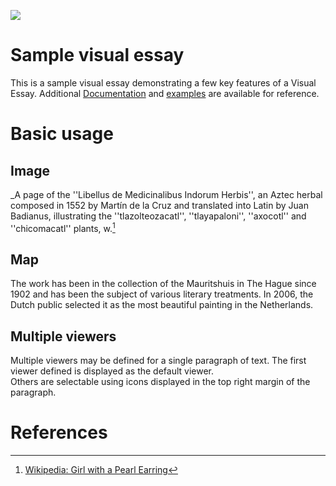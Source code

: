<a href="https://juncture-digital.org"><img src="https://juncture-digital.org/images/ve-button.png"></a>

<param ve-config 
       title="Badianus Manuscript"
       author="Maria Garcia"
       banner="Badianus.jpg ‎(443 × 568 pixels, file size: 47 KB, MIME type: image/jpeg)"layout="vertical">

<!-- Entities discussed throughout the essay are typically defined before the essay text and
     are thus available in all text.  Entity identifiers (QIDs) can be found in either
     Wikipedia or Wikidata (https://upload.wikimedia.org/wikipedia/commons/b/be/Badianus.jpg)> -->
<param ve-entity eid="Q185372"> <!-- Girl with a Pearl Earring painting -->
<param ve-entity eid="Q41264"> <!-- Johannes Vermeer -->
<param ve-entity eid="Q221092"> <!-- Mauritshuis -->
<param ve-entity eid="Q36600"> <!-- The Hague -->

# Sample visual essay

This is a sample visual essay demonstrating a few key features of a Visual Essay. Additional [Documentation](https://github.com/JSTOR-Labs/juncture/wiki) and [examples](https://jstor-labs.github.io/juncture-examples) are available for reference.
<param ve-image 
       manifest="https://iiif.juncture-digital.org/manifest/6dd738aed85597cac540ad31dd5818e86ef7f2918c7b43a9eb3123d5538e6e4c">

# Basic usage

## Image

_A page of the ''Libellus de Medicinalibus Indorum Herbis'', an Aztec herbal composed in 1552 by Martín de la Cruz and translated into Latin by Juan Badianus, illustrating the ''tlazolteozacatl'', ''tlayapaloni'', ''axocotl'' and ''chicomacatl'' plants, w.[^1]
<param ve-image 
       label="Badianus" 
       description="Codex" 
       license="public domain" 
       url="https://upload.wikimedia.org/wikipedia/commons/b/be/Badianus.jpg">

## Map

The work has been in the collection of the Mauritshuis in The Hague since 1902 and has been the subject of various 
literary treatments. In 2006, the Dutch public selected it as the most beautiful painting in the Netherlands.
<param ve-map center="Q36600" zoom="11" prefer-geojson>

## Multiple viewers

Multiple viewers may be defined for a single paragraph of text.  The first viewer defined is displayed as the default viewer.  
Others are selectable using icons displayed in the top right margin of the paragraph.
<param ve-image 
       manifest="https://iiif.juncture-digital.org/manifest/6dd738aed85597cac540ad31dd5818e86ef7f2918c7b43a9eb3123d5538e6e4c">
<param ve-map center="Q36600" zoom="11">

# References

[^1]: [Wikipedia: Girl with a Pearl Earring](https://en.wikipedia.org/wiki/Girl_with_a_Pearl_Earring)

